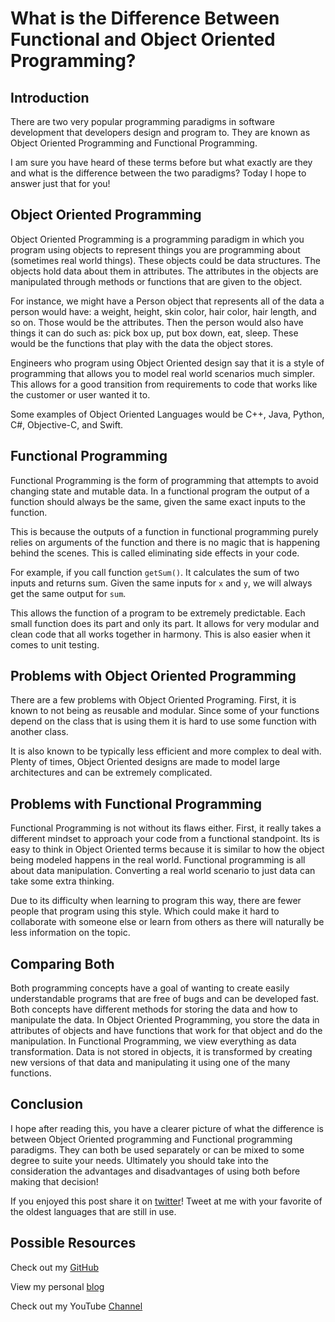 # What is the Difference Between Functional and Object Oriented Programming?## Introduction

There are two very popular programming paradigms in software development that developers design and program to.  They are known as Object Oriented Programming and Functional Programming.

I am sure you have heard of these terms before but what exactly are they and what is the difference between the two paradigms?  Today I hope to answer just that for you!

## Object Oriented Programming
Object Oriented Programming is a programming paradigm in which you program using objects to represent things you are programming about (sometimes real world things).   These objects could be data structures.  The objects hold data about them in attributes.  The attributes in the objects are manipulated through methods or functions that are given to the object.

For instance, we might have a Person object that represents all of the data a person would have: a weight, height, skin color, hair color, hair length, and so on.  Those would be the attributes.  Then the person would also have things it can do such as: pick box up, put box down, eat, sleep.  These would be the functions that play with the data the object stores.

Engineers who program using Object Oriented design say that it is a style of programming that allows you to model real world scenarios much simpler.  This allows for a good transition from requirements to code that works like the customer or user wanted it to.

Some examples of Object Oriented Languages would be C++, Java, Python, C#, Objective-C, and Swift.  ## Functional Programming

Functional Programming is the form of programming that attempts to avoid changing state and mutable data.  In a functional program the output of a function should always be the same, given the same exact inputs to the function.

This is because the outputs of a function in functional programming purely relies on arguments of the function and there is no magic that is happening behind the scenes.  This is called eliminating side effects in your code.

For example, if you call function `getSum()`.  It calculates the sum of two inputs and returns sum.  Given the same inputs for `x` and `y`, we will always get the same output for `sum`.

This allows the function of a program to be extremely predictable.  Each small function does its part and only its part.  It allows for very modular and clean code that all works together in harmony.  This is also easier when it comes to unit testing.

## Problems with Object Oriented Programming

There are a few problems with Object Oriented Programing.  First, it is known to not being as reusable and modular.  Since some of your functions depend on the class that is using them it is hard to use some function with another class.

It is also known to be typically less efficient and more complex to deal with.  Plenty of times, Object Oriented designs are made to model large architectures and can be extremely complicated.
## Problems with Functional Programming

Functional Programming is not without its flaws either.  First, it really takes a different mindset to approach your code from a functional standpoint.  Its is easy to think in Object Oriented terms because it is similar to how the object being modeled happens in the real world. Functional programming is all about data manipulation.  Converting a real world scenario to just data can take some extra thinking.

Due to its difficulty when learning to program this way, there are fewer people that program using this style.  Which could make it hard to collaborate with someone else or learn from others as there will naturally be less information on the topic.
## Comparing Both

Both programming concepts have a goal of wanting to create easily understandable programs that are free of bugs and can be developed fast.  Both concepts have different methods for storing the data and how to manipulate the data.  In Object Oriented Programming, you store the data in attributes of objects and have functions that work for that object and do the manipulation.  In Functional Programming, we view everything as data transformation.  Data is not stored in objects, it is transformed by creating new versions of that data and manipulating it using one of the many functions.

## Conclusion I hope after reading this, you have a clearer picture of what the difference is between Object Oriented programming and Functional programming paradigms.  They can both be used separately or can be mixed to some degree to suite your needs.  Ultimately you should take into the consideration the advantages and disadvantages of using both before making that decision!If you enjoyed this post share it on [twitter][twit]! Tweet at me with your favorite of the oldest languages that are still in use.  
## Possible ResourcesCheck out my [GitHub][mainGit]View my personal [blog][pblog]Check out my YouTube [Channel][youtube][twit]: https://twitter.com/[mainGit]: https://github.com/acucciniello/
[pblog]: http://www.acucciniello.com/
[youtube]: https://www.youtube.com/channel/UC8icMMql5SjCaXXMvILGIUA